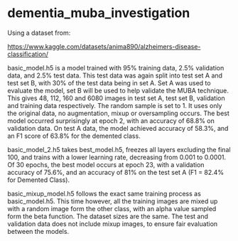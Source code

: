 # dementia_muba_investigation

Using a dataset from:

https://www.kaggle.com/datasets/anima890/alzheimers-disease-classification/

basic_model.h5 is a model trained with 95% training data, 2.5% validation data, and 2.5% test data. This test data was again split into test set A and test set B, with 30% of the test data being in set A. Set A was used to evaluate the model, set B will be used to help validate the MUBA technique. This gives 48, 112, 160 and 6080 images in test set A, test set B, validation and training data respectively. The random sample is set to 1. It uses only the original data, no augmentation, mixup or oversampling occurs. The best model occurred surprisingly at epoch 2, with an accuracy of 68.8% on validation data. On test A data, the model achieved accuracy of 58.3%, and an F1 score of 63.8% for the demented class.

basic_model_2.h5 takes best_model.h5, freezes all layers excluding the final 100, and trains with a lower learning rate, decreasing from 0.001 to 0.0001. Of 30 epochs, the best model occurs at epoch 23, with a validation accuracy of 75.6%, and an accuracy of 81% on the test set A (F1 = 82.4% for Demented Class).

basic_mixup_model.h5 follows the exact same training process as basic_model.h5. This time however, all the training images are mixed up with a random image form the other class, with an alpha value sampled form the beta function. The dataset sizes are the same. The test and validation data does not include mixup images, to ensure fair evaluation between the models.